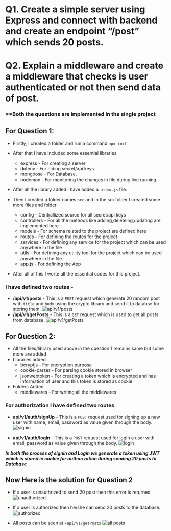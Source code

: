 # Q1. Create a simple server using Express and connect with backend and create an endpoint “/post” which sends 20 posts.

# Q2. Explain a middleware and create a middleware that checks is user authenticated or not then send data of post.


### **Both the questions are implemented in the single project

## For Question 1:
-  Firstly, I created a folder and run a command `npm init`
- After that I have included some essential libraries
    - express - For creating a server
    - dotenv - For hiding secret/api keys
    - mongoose - For Database.
    - nodemon - For monitoring the changes in file during live running.
- After all the library added I have added a `index.js` file.
- Then I created a folder names `src` and in the src folder I created some more files and folder
    - config - Centrallized source for all secret/api keys
    - controllers - For all the methods like adding,deleteing,updating are implemented here
    - models - For schema related to the project are defined here
    - routes - For defining the routes for the project
    - services - For defining any service for the project which can be used anywhere in the file
    - utils - For defining any utility tool for the project which can be used anywhere in the file
    - app.js - For defining the App 

- After all of this I worte all the essential codes for this project.

### I have defined two routes -
- **/api/v1/posts** - This is a `POST` request which generate 20 random post with `title` and `body` using the crypto library and send it to databse for storing them.
    ![api/v1/posts](./post.png)
- **/api/v1/getPosts** - This is a `GET` request which is used to get all posts from database.
    ![api/v1/getPosts](./get.png)


## For Question 2:
- All the files/library used above in the question 1 remains same but some more are added
- Libraries added
    - bcryptjs - For encryption purpose
    - cookie-parser - For parsing cookie stored in browser
    - jsonwebtoken - For creating a token which is encrypted and has information of user and this token is stored as cookie
- Folders Added
    - middlewares - For writing all the middlewares

### For authorization I have defined two routes
- **api/v1/auth/signUp** - This is a `POST` request used for signing up a new user with name, email, password as value given through the body.
![signin](./signup.png)

- **api/v1/auth/logIn** - This is a `POST` request used for logIn a user with email, password as value given through the body.
![login](./logIn.png)

***In both the process of signIn and Login we generate a token using JWT which is stored in cookie for authorization during sending 20 posts to Database***


## Now Here is the solution for Question 2
- If a user is unauthrized to send 20 post then this error is returned
![unauthorized](./unauthorized.png)

- If a user is authorized then he/she can send 20 posts to the database.
![authorized](./authorized.png)

- All posts can be seen at `/api/v1/getPosts`
![all posts](./get.png)